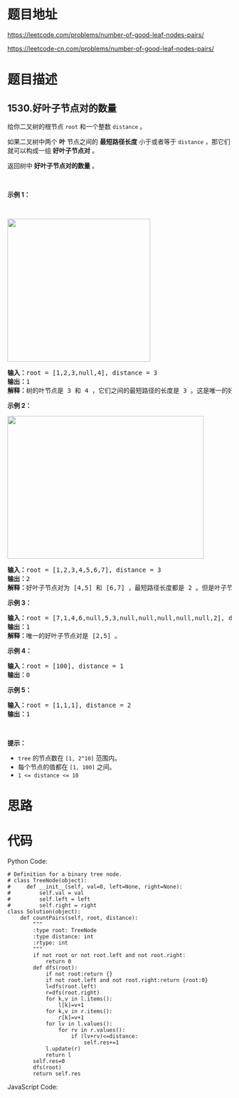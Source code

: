 # 题目地址
https://leetcode.com/problems/number-of-good-leaf-nodes-pairs/

https://leetcode-cn.com/problems/number-of-good-leaf-nodes-pairs/
# 题目描述
## 1530.好叶子节点对的数量
<p>给你二叉树的根节点 <code>root</code> 和一个整数 <code>distance</code> 。</p>

<p>如果二叉树中两个 <strong>叶</strong> 节点之间的 <strong>最短路径长度</strong> 小于或者等于 <code>distance</code> ，那它们就可以构成一组 <strong>好叶子节点对</strong> 。</p>

<p>返回树中 <strong>好叶子节点对的数量</strong> 。</p>

<p>&nbsp;</p>

<p><strong>示例 1：</strong></p>

<p>&nbsp;</p>

<p><img alt="" src="https://assets.leetcode-cn.com/aliyun-lc-upload/uploads/2020/07/26/e1.jpg" style="height: 321px; width: 321px;"></p>

<pre><strong>输入：</strong>root = [1,2,3,null,4], distance = 3
<strong>输出：</strong>1
<strong>解释：</strong>树的叶节点是 3 和 4 ，它们之间的最短路径的长度是 3 。这是唯一的好叶子节点对。
</pre>

<p><strong>示例 2：</strong></p>

<p><img alt="" src="https://assets.leetcode-cn.com/aliyun-lc-upload/uploads/2020/07/26/e2.jpg" style="height: 321px; width: 441px;"></p>

<pre><strong>输入：</strong>root = [1,2,3,4,5,6,7], distance = 3
<strong>输出：</strong>2
<strong>解释：</strong>好叶子节点对为 [4,5] 和 [6,7] ，最短路径长度都是 2 。但是叶子节点对 [4,6] 不满足要求，因为它们之间的最短路径长度为 4 。
</pre>

<p><strong>示例 3：</strong></p>

<pre><strong>输入：</strong>root = [7,1,4,6,null,5,3,null,null,null,null,null,2], distance = 3
<strong>输出：</strong>1
<strong>解释：</strong>唯一的好叶子节点对是 [2,5] 。
</pre>

<p><strong>示例 4：</strong></p>

<pre><strong>输入：</strong>root = [100], distance = 1
<strong>输出：</strong>0
</pre>

<p><strong>示例 5：</strong></p>

<pre><strong>输入：</strong>root = [1,1,1], distance = 2
<strong>输出：</strong>1
</pre>

<p>&nbsp;</p>

<p><strong>提示：</strong></p>

<ul>
	<li><code>tree</code> 的节点数在 <code>[1, 2^10]</code> 范围内。</li>
	<li>每个节点的值都在 <code>[1, 100]</code> 之间。</li>
	<li><code>1 &lt;= distance &lt;= 10</code></li>
</ul>

# 思路

# 代码
Python Code:

```
# Definition for a binary tree node.
# class TreeNode(object):
#     def __init__(self, val=0, left=None, right=None):
#         self.val = val
#         self.left = left
#         self.right = right
class Solution(object):
    def countPairs(self, root, distance):
        """
        :type root: TreeNode
        :type distance: int
        :rtype: int
        """
        if not root or not root.left and not root.right: 
            return 0
        def dfs(root):
            if not root:return {}
            if not root.left and not root.right:return {root:0}
            l=dfs(root.left)
            r=dfs(root.right)
            for k,v in l.items():
                l[k]=v+1
            for k,v in r.items():
                r[k]=v+1
            for lv in l.values():
                for rv in r.values():
                    if (lv+rv)<=distance:
                        self.res+=1
            l.update(r)
            return l
        self.res=0
        dfs(root)
        return self.res
```
JavaScript Code:

```

```
